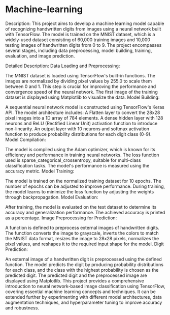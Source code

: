 # Machine-learning
Description:
This project aims to develop a machine learning model capable of recognizing handwritten digits from images using a neural network built with TensorFlow. The model is trained on the MNIST dataset, which is a widely-used dataset consisting of 60,000 training images and 10,000 testing images of handwritten digits from 0 to 9. The project encompasses several stages, including data preprocessing, model building, training, evaluation, and image prediction.

Detailed Description:
Data Loading and Preprocessing:

The MNIST dataset is loaded using TensorFlow's built-in functions.
The images are normalized by dividing pixel values by 255.0 to scale them between 0 and 1. This step is crucial for improving the performance and convergence speed of the neural network.
The first image of the training dataset is displayed using Matplotlib to visualize the data.
Model Building:

A sequential neural network model is constructed using TensorFlow's Keras API.
The model architecture includes:
A Flatten layer to convert the 28x28 pixel images into a 1D array of 784 elements.
A dense hidden layer with 128 neurons and ReLU (Rectified Linear Unit) activation function to introduce non-linearity.
An output layer with 10 neurons and softmax activation function to produce probability distributions for each digit class (0-9).
Model Compilation:

The model is compiled using the Adam optimizer, which is known for its efficiency and performance in training neural networks.
The loss function used is sparse_categorical_crossentropy, suitable for multi-class classification tasks.
The model's performance is measured using the accuracy metric.
Model Training:

The model is trained on the normalized training dataset for 10 epochs. The number of epochs can be adjusted to improve performance.
During training, the model learns to minimize the loss function by adjusting the weights through backpropagation.
Model Evaluation:

After training, the model is evaluated on the test dataset to determine its accuracy and generalization performance.
The achieved accuracy is printed as a percentage.
Image Preprocessing for Prediction:

A function is defined to preprocess external images of handwritten digits.
The function converts the image to grayscale, inverts the colors to match the MNIST data format, resizes the image to 28x28 pixels, normalizes the pixel values, and reshapes it to the required input shape for the model.
Digit Prediction:

An external image of a handwritten digit is preprocessed using the defined function.
The model predicts the digit by producing probability distributions for each class, and the class with the highest probability is chosen as the predicted digit.
The predicted digit and the preprocessed image are displayed using Matplotlib.
This project provides a comprehensive introduction to neural network-based image classification using TensorFlow, covering essential machine learning concepts and techniques. It can be extended further by experimenting with different model architectures, data augmentation techniques, and hyperparameter tuning to improve accuracy and robustness.
